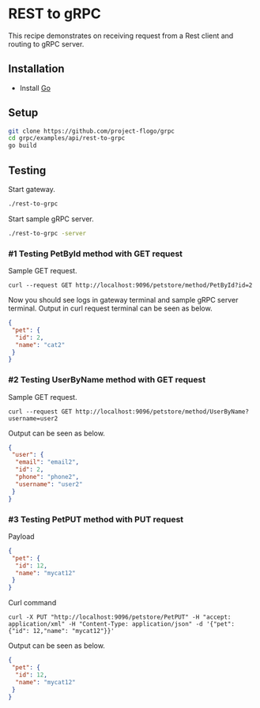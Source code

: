 # REST to gRPC
This recipe demonstrates on receiving request from a Rest client and routing to gRPC server.

## Installation
* Install [Go](https://golang.org/)

## Setup
```bash
git clone https://github.com/project-flogo/grpc
cd grpc/examples/api/rest-to-grpc
go build
```

## Testing
Start gateway.
```bash
./rest-to-grpc
```

Start sample gRPC server.
```bash
./rest-to-grpc -server
```

### #1 Testing PetById method with GET request
Sample GET request.
```curl
curl --request GET http://localhost:9096/petstore/method/PetById?id=2
```
Now you should see logs in gateway terminal and sample gRPC server terminal. Output in curl request terminal can be seen as below.
```json
{
 "pet": {
  "id": 2,
  "name": "cat2"
 }
}
```
### #2 Testing UserByName method with GET request
Sample GET request.
```curl
curl --request GET http://localhost:9096/petstore/method/UserByName?username=user2
```
Output can be seen as below.
```json
{
 "user": {
  "email": "email2",
  "id": 2,
  "phone": "phone2",
  "username": "user2"
 }
}
```
### #3 Testing PetPUT method with PUT request
Payload
```json
{
 "pet": {
  "id": 12,
  "name": "mycat12"
 }
}
```
Curl command
```curl
curl -X PUT "http://localhost:9096/petstore/PetPUT" -H "accept: application/xml" -H "Content-Type: application/json" -d '{"pet": {"id": 12,"name": "mycat12"}}'
```
Output can be seen as below.
```json
{
 "pet": {
  "id": 12,
  "name": "mycat12"
 }
}
```
